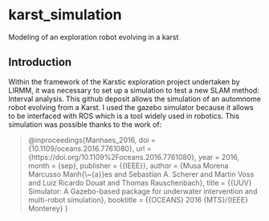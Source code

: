 # karst_simulation
Modeling of an exploration robot evolving in a karst

## Introduction
Within the framework of the Karstic exploration project undertaken by LIRMM, it was necessary to set up a simulation to test a new SLAM method: Interval analysis.
This github deposit allows the simulation of an automnome robot evolving from a Karst.
I used the gazebo simulator because it allows to be interfaced with ROS which is a tool widely used in robotics.
This simulation was possible thanks to the work of:
<blockquote><p>
@inproceedings{Manhaes_2016,
    doi = {10.1109/oceans.2016.7761080},
    url = {https://doi.org/10.1109%2Foceans.2016.7761080},
    year = 2016,
    month = {sep},
    publisher = {{IEEE}},
    author = {Musa Morena Marcusso Manh{\~{a}}es and Sebastian A. Scherer and Martin Voss and Luiz Ricardo Douat and Thomas Rauschenbach},
    title = {{UUV} Simulator: A Gazebo-based package for underwater intervention and multi-robot simulation},
    booktitle = {{OCEANS} 2016 {MTS}/{IEEE} Monterey}
}
</p></blockquote>
